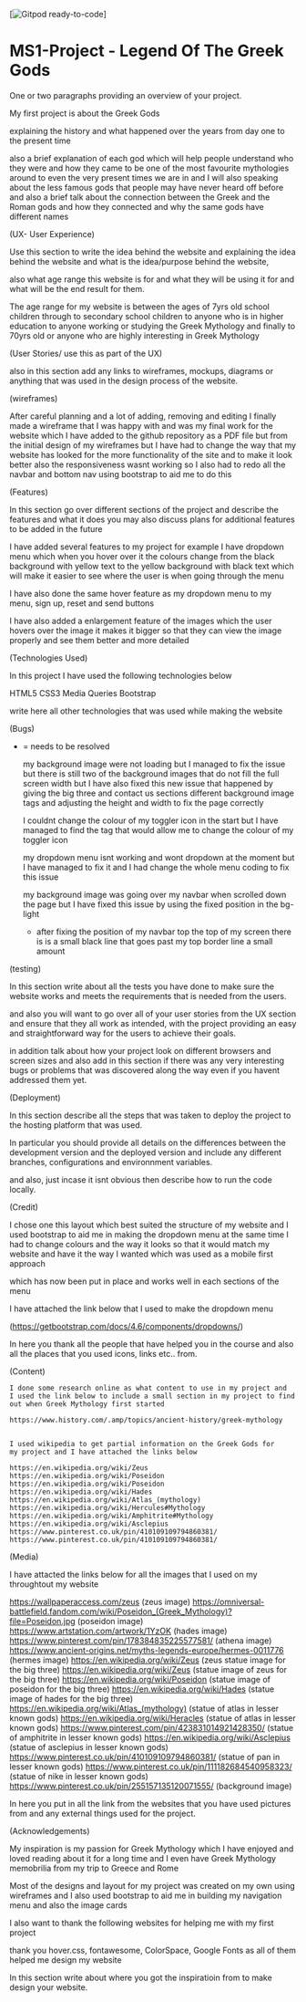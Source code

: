 [![Gitpod ready-to-code](https://img.shields.io/badge/Gitpod-ready--to--code-blue?logo=gitpod)]

# MS1-Project - Legend Of The Greek Gods

One or two paragraphs providing an overview of your project.

My first project is about the Greek Gods

explaining the history and what happened over the years from day one to the
present time

also a brief explanation of each god which will help people understand who they were 
and how they came to be one of the most favourite mythologies around to even the very 
present times we are in and I will also speaking about the less famous gods that people may
have never heard off before and also a brief talk about the connection between the Greek and the Roman gods 
and how they connected and why the same gods have different names


(UX- User Experience)

Use this section to write the idea behind the website and explaining the idea 
behind the website and what is the idea/purpose behind the website,

also what age range this website is for and what they will be using it for and 
what will be the end result for them.


The age range for my website is between the ages of 7yrs old school children
through to secondary school children to anyone who is in higher education to 
anyone working or studying the Greek Mythology and finally to 70yrs old or 
anyone who are highly interesting in Greek Mythology


(User Stories/ use this as part of the UX)

also in this section add any links to wireframes, mockups, diagrams or anything that 
was used in the design process of the website.

(wireframes)

After careful planning and a lot of adding, removing and editing I finally made a
wireframe that I was happy with and was my final work for the website which I have 
added to the github repository as a PDF file but from the initial design of my wireframes
but I have had to change the way that my website has looked for the more functionality of the 
site and to make it look better also the responsiveness wasnt working so I also had to redo 
all the navbar and bottom nav using bootstrap to aid me to do this


(Features)

In this section go over different sections of the project and describe the features and what it does
you may also discuss plans for additional features to be added in the future

I have added several features to my project for example I have dropdown menu which when you hover over 
it the colours change from the black background with yellow text to the yellow background with black text
which will make it easier to see where the user is when going through the menu 

I have also done the same hover feature as my dropdown menu to my menu, sign up, reset and send buttons

I have also added a enlargement feature of the images which the user hovers over the image it makes it 
bigger so that they can view the image properly and see them better and more detailed 


(Technologies Used)

In this project I have used the following technologies below

HTML5
CSS3 
Media Queries
Bootstrap 

write here all other technologies that was used while making the website




(Bugs)
* = needs to be resolved 
    
    my background image were not loading but I managed to fix the issue but there is still
    two of the background images that do not fill the full screen width but I have also fixed this 
    new issue that happened by giving the big three and contact us sections different background image
    tags and adjusting the height and width to fix the page correctly

    I couldnt change the colour of my toggler icon in the start but I have managed to find the tag that
    would allow me to change the colour of my toggler icon

    my dropdown menu isnt working and wont dropdown at the moment but I have managed to fix it and I had
    change the whole menu coding to fix this issue

    my background image was going over my navbar when scrolled down the page but I have fixed this issue 
    by using the fixed position in the bg-light

    * after fixing the position of my navbar top the top of my screen there is is a small black line that goes 
    past my top border line a small amount 



(testing)

In this section write about all the tests you have done to make sure 
the website works and meets the requirements that is needed from the
users.

and also you will want to go over all of your user stories 
from the UX section and ensure that they all work as intended, 
with the project providing an easy and straightforward way 
for the users to achieve their goals.


in addition talk about how your project look on different browsers 
and screen sizes and also add in this section if there was any very 
interesting bugs or problems that was discovered along the way even 
if you havent addressed them yet.

(Deployment)

In this section describe all the steps that was taken to deploy the 
project to the hosting platform that was used.

In particular you should provide all details on the differences 
between the development version and the deployed version and include
any different branches, configurations and environnment variables.

and also, just incase it isnt obvious then describe how to run the
code locally.

(Credit)

I chose one this layout which best suited the structure of my website and I used
bootstrap to aid me in making the dropdown menu at the same time I had to change 
colours and the way it looks so that it would match my website and have it the way 
I wanted which was used as a mobile first approach 

which has now been put in place and works well in each sections of the menu

I have attached the link below that I used to make the dropdown menu 

(https://getbootstrap.com/docs/4.6/components/dropdowns/) 


In here you thank all the people that have helped you in the course
and also all the places that you used icons, links etc.. from.


(Content)

    I done some research online as what content to use in my project and 
    I used the link below to include a small section in my project to find 
    out when Greek Mythology first started

    https://www.history.com/.amp/topics/ancient-history/greek-mythology

   
    I used wikipedia to get partial information on the Greek Gods for 
    my project and I have attached the links below

    https://en.wikipedia.org/wiki/Zeus
    https://en.wikipedia.org/wiki/Poseidon
    https://en.wikipedia.org/wiki/Poseidon 
    https://en.wikipedia.org/wiki/Hades
    https://en.wikipedia.org/wiki/Atlas_(mythology)
    https://en.wikipedia.org/wiki/Hercules#Mythology
    https://en.wikipedia.org/wiki/Amphitrite#Mythology
    https://en.wikipedia.org/wiki/Asclepius
    https://www.pinterest.co.uk/pin/410109109794860381/
    https://www.pinterest.co.uk/pin/410109109794860381/

(Media)

I have attacted the links below for all the images that I used on my throughtout my website

https://wallpaperaccess.com/zeus (zeus image)
https://omniversal-battlefield.fandom.com/wiki/Poseidon_(Greek_Mythology)?file=Poseidon.jpg (poseidon image)
https://www.artstation.com/artwork/1YzOK (hades image)
https://www.pinterest.com/pin/178384835225577581/ (athena image)
https://www.ancient-origins.net/myths-legends-europe/hermes-0011776 (hermes image)
https://en.wikipedia.org/wiki/Zeus (zeus statue image for the big three)
https://en.wikipedia.org/wiki/Zeus (statue image of zeus for the big three)
https://en.wikipedia.org/wiki/Poseidon (statue image of poseidon for the big three)
https://en.wikipedia.org/wiki/Hades (statue image of hades for the big three)
https://en.wikipedia.org/wiki/Atlas_(mythology) (statue of atlas in lesser known gods)
https://en.wikipedia.org/wiki/Heracles (statue of atlas in lesser known gods)
https://www.pinterest.com/pin/423831014921428350/ (statue of amphitrite in lesser known gods)
https://en.wikipedia.org/wiki/Asclepius (statue of asclepius in lesser known gods)
https://www.pinterest.co.uk/pin/410109109794860381/ (statue of pan in lesser known gods)
https://www.pinterest.co.uk/pin/111182684540958323/ (statue of nike in lesser known gods)
https://www.pinterest.co.uk/pin/255157135120071555/ (background image)

In here you put in all the link from the websites that you have 
used pictures from and any external things used for the project.





(Acknowledgements)

My inspiration is my passion for Greek Mythology which I have enjoyed 
and loved reading about it for a long time and I even have Greek Mythology
memobrilia from my trip to Greece and Rome

Most of the designs and layout for my project was created on my own using 
wireframes and I also used bootstrap to aid me in building my navigation
menu and also the image cards

I also want to thank the following websites for helping me with my first project 

thank you hover.css, fontawesome, ColorSpace, Google Fonts as all of them helped me 
design my website

In this section write about where you got the inspiratioin from 
to make design your website.


